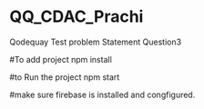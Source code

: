 # QQ_CDAC_Prachi
Qodequay Test problem Statement Question3

#To add project
npm install

#to Run the project
npm start

#make sure firebase is installed and congfigured.
